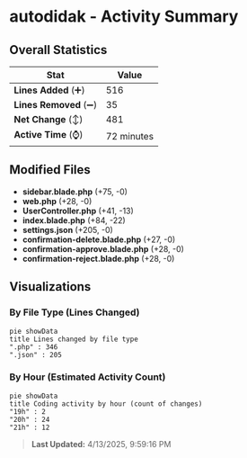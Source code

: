 # autodidak - Activity Summary 

## Overall Statistics

| Stat                   | Value                                                             |
| ---------------------- | ----------------------------------------------------------------- |
| **Lines Added** (➕)   | 516                                          |
| **Lines Removed** (➖) | 35                                        |
| **Net Change** (↕)    | 481                |
| **Active Time** (⌚)   | 72 minutes |


## Modified Files
- **sidebar.blade.php** (+75, -0)
- **web.php** (+28, -0)
- **UserController.php** (+41, -13)
- **index.blade.php** (+84, -22)
- **settings.json** (+205, -0)
- **confirmation-delete.blade.php** (+27, -0)
- **confirmation-approve.blade.php** (+28, -0)
- **confirmation-reject.blade.php** (+28, -0)

## Visualizations

### By File Type (Lines Changed)

```mermaid
pie showData
title Lines changed by file type
".php" : 346
".json" : 205
```

### By Hour (Estimated Activity Count)

```mermaid
pie showData
title Coding activity by hour (count of changes)
"19h" : 2
"20h" : 24
"21h" : 12
```


> **Last Updated:** 4/13/2025, 9:59:16 PM